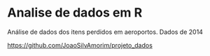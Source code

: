 # Analise de dados em R
Análise de dados dos itens perdidos em aeroportos. Dados de 2014

https://github.com/JoaoSilvAmorim/projeto_dados